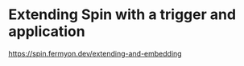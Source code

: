 # Extending Spin with a trigger and application

<https://spin.fermyon.dev/extending-and-embedding>
